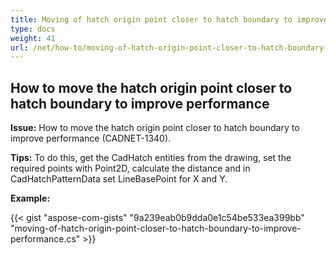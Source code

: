 ```yaml
---
title: Moving of hatch origin point closer to hatch boundary to improve performance
type: docs
weight: 41
url: /net/how-to/moving-of-hatch-origin-point-closer-to-hatch-boundary-to-improve-performance/
---
```


## **How to move the hatch origin point closer to hatch boundary to improve performance**

**Issue:** How to move the hatch origin point closer to hatch boundary to improve performance (CADNET-1340).

**Tips:** To do this, get the CadHatch entities from the drawing, set the required points with Point2D, calculate the distance and in CadHatchPatternData set LineBasePoint for X and Y.

**Example:**

{{< gist "aspose-com-gists" "9a239eab0b9dda0e1c54be533ea399bb" "moving-of-hatch-origin-point-closer-to-hatch-boundary-to-improve-performance.cs" >}}